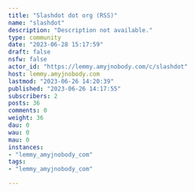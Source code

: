 ```yaml
---
title: "Slashdot dot org (RSS)" 
name: "slashdot"
description: "Description not available."
type: community
date: "2023-06-28 15:17:59"
draft: false
nsfw: false
actor_id: "https://lemmy.amyjnobody.com/c/slashdot"
host: lemmy.amyjnobody.com
lastmod: "2023-06-26 14:20:39"
published: "2023-06-26 14:17:55"
subscribers: 2
posts: 36
comments: 0
weight: 36
dau: 0
wau: 0
mau: 0
instances:
- "lemmy_amyjnobody_com"
tags: 
- "lemmy_amyjnobody_com"

---
```

